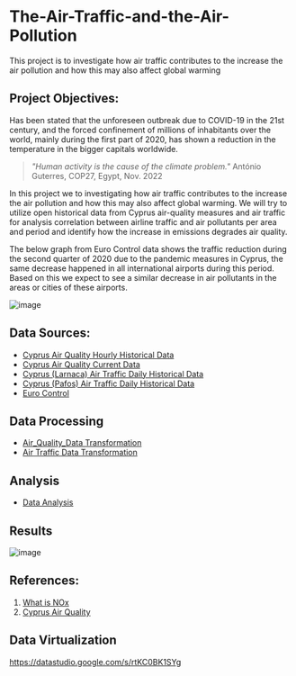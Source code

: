 # The-Air-Traffic-and-the-Air-Pollution
This project is to investigate how air traffic contributes to the increase the air pollution and how this may also affect global warming


## Project Objectives:
Has been stated that the unforeseen outbreak due to COVID-19 in the 21st century, and the forced confinement of millions of inhabitants over the world, mainly during the first part of 2020, has shown a reduction in the temperature in the bigger capitals worldwide.

> _"Human activity is the cause of the climate problem."_
> António Guterres, COP27, Egypt, Nov. 2022

In this project we to investigating how air traffic contributes to the increase the air pollution and how this may also affect global warming. We will try to utilize open historical data from Cyprus air-quality measures and air traffic for analysis correlation between airline traffic and air pollutants per area and period and identify how the increase in emissions degrades air quality.

The below graph from Euro Control data shows the traffic reduction during the second quarter of 2020 due to the pandemic measures in Cyprus, the same decrease happened in all international airports during this period. Based on this we expect to see a similar decrease in air pollutants in the areas or cities of these airports.

![image](https://user-images.githubusercontent.com/92388643/213886184-7c684756-522a-48d7-8186-714995bf7b2b.png)


## Data Sources:
- [Cyprus Air Quality Hourly Historical Data](https://www.data.gov.cy/node/3849?language=en)
- [Cyprus Air Quality Current Data](https://www.data.gov.cy/node/1451?language=en)
- [Cyprus (Larnaca) Air Traffic Daily Historical Data](https://www.data.gov.cy/node/2451?language=en)
- [Cyprus (Pafos) Air Traffic Daily Historical Data](https://www.data.gov.cy/node/2462?language=en)
- [Euro Control](https://www.eurocontrol.int/Economics/2020-DailyTrafficVariation-States.html)

## Data Processing
- [Air_Quality_Data Transformation](/notebook/air_quality_data_csv.ipynb)
- [Air Traffic Data Transformation](/notebook/air_traffic_data_transformation.ipynb)

## Analysis
- [Data Analysis](/notebook/data_analysis.ipynb)

## Results
![image](https://user-images.githubusercontent.com/92388643/213828120-02a1eac5-c608-429c-96f6-2a77532f84d3.png)

## References: 
1. [What is NOx](https://www.noxfondet.no/en/articles/what-is-nox/)
2. [Cyprus Air Quality](https://www.airquality.dli.mlsi.gov.cy/)

## Data Virtualization
https://datastudio.google.com/s/rtKC0BK1SYg

